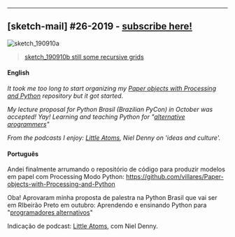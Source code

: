 ---

## [sketch-mail] #26-2019 - [subscribe here!](/sketch-mail)

![sketch_190910a](https://raw.githubusercontent.com/villares/sketch-a-day/master/2019/sketch_190910b/sketch_190910b.gif)

> [sketch_190910b still some recursive grids](https://github.com/villares/sketch-a-day/tree/master/2019/sketch_190910b)

#### English

*It took me too long to start organizing my [Paper objects with Processing and Python](https://github.com/villares/Paper-objects-with-Processing-and-Python) repository but it got started*.

*My lecture proposal for Python Brasil (Brazilian PyCon) in October was accepted! Yay! Learning and teaching Python for "[alternative arogrammers](https://dl.acm.org/citation.cfm?doid=2384592.2384594)"*

*From the podcasts I enjoy: [Little Atoms](), Niel Denny on 'ideas and culture'.*

#### Português

Andei finalmente arrumando o repositório de código para produzir modelos em papel com Processing Modo Python: https://github.com/villares/Paper-objects-with-Processing-and-Python

Oba! Aprovaram minha proposta de palestra na Python Brasil que vai ser em RIbeirão Preto em outubro: Aprendendo e ensinando Python para "[programadores alternativos](https://dl.acm.org/citation.cfm?doid=2384592.2384594)"

Indicação de podcast: [Little Atoms](), com Niel Denny.
